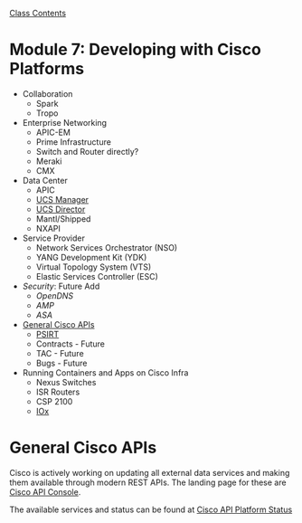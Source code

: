 [Class Contents](../README.md)

# Module 7: Developing with Cisco Platforms

* Collaboration
  * Spark
  * Tropo
* Enterprise Networking
  * APIC-EM
  * Prime Infrastructure
  * Switch and Router directly?
  * Meraki
  * CMX
* Data Center
  * APIC
  * [UCS Manager](UCSProgrammability.md)
  * [UCS Director](/module7/ucsd/README.md)
  * Mantl/Shipped
  * NXAPI
* Service Provider
  * Network Services Orchestrator (NSO)
  * YANG Development Kit (YDK)
  * Virtual Topology System (VTS)
  * Elastic Services Controller (ESC)
* _Security_: Future Add
  * _OpenDNS_
  * _AMP_
  * _ASA_
* [General Cisco APIs](#general-cisco-apis)
  * [PSIRT](PSIRT.md)
  * Contracts - Future
  * TAC - Future
  * Bugs - Future
* Running Containers and Apps on Cisco Infra
  * Nexus Switches
  * ISR Routers
  * CSP 2100
  * [IOx](IOx.md)

# General Cisco APIs

Cisco is actively working on updating all external data services and making them available through modern REST APIs.  The landing page for these are [Cisco API Console](https://apiconsole.cisco.com).  

The available services and status can be found at [Cisco API Platform Status](https://apiconsole.cisco.com/status)
